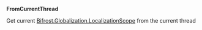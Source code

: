 **FromCurrentThread**

Get current [Bifrost.Globalization.LocalizationScope](Bifrost.Globalization.LocalizationScope) from the current thread

